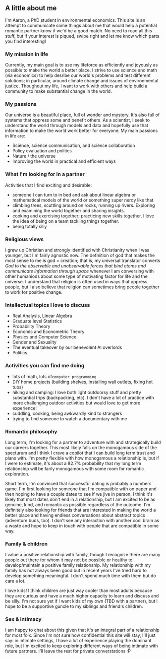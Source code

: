 
## A little about me
I'm Aaron, a PhD student in environmental economics. This site is an attempt to communicate some things about me that would help a potential romantic partner know if we'd be a good match. No need to read all this stuff, but if your interest is piqued, swipe right and let me know which parts you find interesting!

### My mission in life
Currently, my main goal is to use my lifeforce as efficiently and joyously as possible to make the world a better place. I strive to use science and math (via economics) to help desribe our world's problems and test different solutions; in particular, around climate change and issues of environmental justice. Thoughout my life, I want to work with others and help build a community to make substantial change in the world.

### My passions
Our universe is a beautiful place, full of wonder and mystery. It's also full of systems that oppress some and benefit others. As a scientist, I seek to understand the world through models and data and hopefully use that information to make the world work better for everyone. My main passions in life are:
- Science, science communication, and science collaboration
- Policy evaluation and politics
- Nature / the universe
- Improving the world in practical and efficient ways

### What I'm looking for in a partner
Activities that I find exciting and desirable:
- someone I can turn to in bed and ask about linear algebra or mathematical models of the world or something super nerdy like that.
- climbing trees, scuttling around on rocks, running up rivers. Exploring and examining the world together and sharing insights.
- cooking and exercising together; practicing new skills together. I love the idea of being on a team tackling things together.
- being totally silly

### Religious views
I grew up Christian and strongly identified with Christianity when I was younger, but I'm fairly agnostic now. The defniition of god that makes the most sense to me is god = creation; that is, my universal translator converts *God* to *the observable and unobservable forces that bind atoms and communicate information through space* whenever I am conversing with other humaniods about some type of motivating factor for life and the universe. I understand that religion is often used in ways that oppress people, but I also believe that religion can sometimes bring people together to work for positive change.
    
### Intellectual topics I love to discuss
- Real Analysis, Linear Algebra
- Graduate level Statistics
- Probability Theory
- Economic and Econometric Theory
- Physics and Computer Science
- Gender and Sexuality
- The eventual takeover by our benevolent AI overlords
- Politics

### Activities you can find me doing
- lots of math, lots of`computer programming`
- DIY home projects (building shelves, installing wall outlets, fixing hot tubs)
- hiking and camping: I love both light outdoorsy stuff and pretty substantial trips (backpacking, etc). I don't have a lot of practice with more challenging outdoor activities but would love to get more experience!
- cuddling, cooking, being awkwardly kind to strangers
- trying to find someone to watch a documentary with me

### Romantic philosophy
Long term, I'm looking for a partner to adventure with and strategically build our careers together. This most likely falls on the monogamous side of the specturum and I think I crave a copilot that I can build long term trust and plans with. I'm pretty flexible with how monogamous a relationship is, but if I were to estimate, it's about a 82.7% probability that my long term relationship will be farily monogamous with some room for romantic exploration.

Short term, I'm convinced that successful dating is probably a numbers game. I'm first looking for someone that I'm compatible with on paper and then hoping to have a couple dates to see if we jive in person. I think it's likely that most dates don't end in a relationship, but I am excited to be as genuine, kind, and romantic as possible regardless of the outcome. I'm definitely also looking for friends that are interested in making the world a better place and having endless conversations about abstract topics (adventure buds, too). I don't see any interaction with another cool brain as a waste and hope to keep in touch with people that are compatible in some way.

### Family & children
I value a positive relationship with family, though I recognize there are many people out there for whom it may not be possible or healthy to develop/maintain a positive family relationship. My relationship with my family has not always been good but in recent years I've tried hard to develop something meaningful. I don't spend much time with them but do care a lot.

I love kids! I think children are just way cooler than most adults because they are curious and have a much higher capacity to learn and discuss and be silly. I'm not sure yet if I want kids of my own (TBD with a partner), but I hope to be a supportive guncle to my siblings and friend's children.

### Sex & intimacy 
I am happy to chat about this given that it's an integral part of a relationship for most folx. Since I'm not sure how confidential this site will stay, I'll just say: in intimate settings, I have a lot of experience playing the dominant role, but I'm excited to keep exploring different ways of being intimate with future partners. I'll leave the rest for private converstations :P
